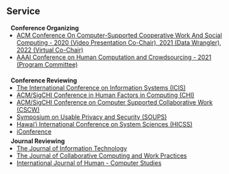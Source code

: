 ## Service

<h4 style="margin:0 10px 0;">Conference Organizing</h4>

<ul style="margin:0 0 20px;">
  <li><a href="https://dl.acm.org/conference/cscw"><autocolor>ACM Conference On Computer-Supported Cooperative Work And Social Computing - 2020 (Video Presentation Co-Chair), 2021 (Data Wrangler), 2022 (Virtual Co-Chair)</autocolor></a></li>
  <li><a href="https://www.humancomputation.com/index.html"><autocolor>AAAI Conference on Human Computation and Crowdsourcing - 2021 (Program Committee)</autocolor></a></li>
</ul>

<h4 style="margin:0 10px 0;">Conference Reviewing</h4>

<ul style="margin:0 0 5px;">
  <li><a href="https://aisnet.org/page/ICISPage"><autocolor>The International Conference on Information Systems (ICIS)</autocolor></a></li>
  <li><a href="https://dl.acm.org/conference/chi"><autocolor>ACM/SigCHI Conference in Human Factors in Computing (CHI)</autocolor></a></li>
  <li><a href="https://dl.acm.org/conference/cscw"><autocolor>ACM/SigCHI Conference on Computer Supported Collaborative Work (CSCW)</autocolor></a></li>
  <li><a href="https://www.usenix.org/conferences/byname/884"><autocolor>Symposium on Usable Privacy and Security (SOUPS)</autocolor></a></li>
  <li><a href="https://scholarspace.manoa.hawaii.edu/communities/aaeec9ed-5368-44e3-88e5-33ea62366840"><autocolor>Hawai’i International Conference on System Sciences (HICSS)</autocolor></a></li>
  <li><a href="https://www.ischools.org/iconference"><autocolor>iConference</autocolor></a></li>
</ul>

<h4 style="margin:0 10px 0;">Journal Reviewing</h4>

<ul style="margin:0 0 20px;">
  <li><a href="https://journals.sagepub.com/home/jin"><autocolor>The Journal of Information Technology</autocolor></a></li>
  <li><a href="https://www.springer.com/journal/10606"><autocolor>The Journal of Collaborative Computing and Work Practices</autocolor></a></li>
  <li><a href="https://www.sciencedirect.com/journal/international-journal-of-human-computer-studies"><autocolor>International Journal of Human - Computer Studies</autocolor></a></li>
</ul>